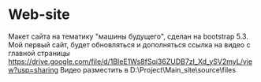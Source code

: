# Web-site
Макет сайта на тематику "машины будущего", сделан на bootstrap 5.3. Мой первый сайт, будет обновляться и дополняться 
ссылка на видео с главной страницы https://drive.google.com/file/d/1BIeE1Ws8fSqi36ZUDB7zI_Xd_ySV2myL/view?usp=sharing
Видео разместить в D:\Project\Main_site\source\files

